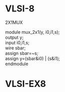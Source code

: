 # VLSI-8

2X1MUX 

module mux_2x1(y, i0,i1,s);  
output y;  
input i0,i1,s;  
wire sbar;  
assign sbar=~s;  
assign y=(sbar&i0) | (s&i1);  
endmodule
# VLSI-EX8
